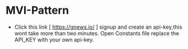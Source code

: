 # MVI-Pattern

* Click this link [ https://gnews.io/ ] signup and create an api-key,this wont take more than two minutes.
  Open Constants file replace the API_KEY with your own api-key.